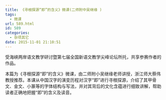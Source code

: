 ```yaml
---
title: 《寻根探源“即”的含义》微课(二师附中吴继缘 )
tags:
  - 微课
url: 589.html
id: 589
categories:
  - 杂项其它
date: 2015-11-01 21:10:51
---
```


受海峡两岸语文教学研讨暨第七届全国新语文教学尖峰论坛所托，共享参赛作者的作品。

本篇为《寻根探源“即”的含义》微课，由二师附小吴继缘老师讲授，浙江师大蔡伟教授推荐。本课从中国汉字的演变历程对汉字“即”进行寻根探源，介绍了其甲骨文、金文、小篆等的字体结构与写法，并对其背后的文化含蕴进行细致讲解，帮助读者正确地把握“即”的含义及读音。